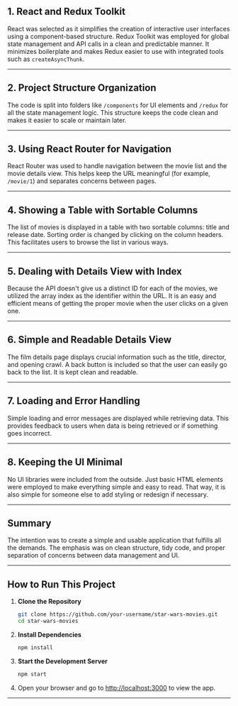 ## 1. React and Redux Toolkit

React was selected as it simplifies the creation of interactive user interfaces using a component-based structure. Redux Toolkit was employed for global state management and API calls in a clean and predictable manner. It minimizes boilerplate and makes Redux easier to use with integrated tools such as `createAsyncThunk`.

---

## 2. Project Structure Organization

The code is split into folders like `/components` for UI elements and `/redux` for all the state management logic. This structure keeps the code clean and makes it easier to scale or maintain later.

---

## 3. Using React Router for Navigation

React Router was used to handle navigation between the movie list and the movie details view. This helps keep the URL meaningful (for example, `/movie/1`) and separates concerns between pages.

---

## 4. Showing a Table with Sortable Columns

The list of movies is displayed in a table with two sortable columns: title and release date. Sorting order is changed by clicking on the column headers. This facilitates users to browse the list in various ways.

---

## 5. Dealing with Details View with Index

Because the API doesn't give us a distinct ID for each of the movies, we utilized the array index as the identifier within the URL. It is an easy and efficient means of getting the proper movie when the user clicks on a given one.

---

## 6. Simple and Readable Details View

The film details page displays crucial information such as the title, director, and opening crawl. A back button is included so that the user can easily go back to the list. It is kept clean and readable.

---

## 7. Loading and Error Handling

Simple loading and error messages are displayed while retrieving data. This provides feedback to users when data is being retrieved or if something goes incorrect.

---

## 8. Keeping the UI Minimal

No UI libraries were included from the outside. Just basic HTML elements were employed to make everything simple and easy to read. That way, it is also simple for someone else to add styling or redesign if necessary.

---

## Summary

The intention was to create a simple and usable application that fulfills all the demands. The emphasis was on clean structure, tidy code, and proper separation of concerns between data management and UI.

---

## How to Run This Project

1. **Clone the Repository**

   ```bash
   git clone https://github.com/your-username/star-wars-movies.git
   cd star-wars-movies
   ```

2. **Install Dependencies**

   ```bash
   npm install
   ```

3. **Start the Development Server**

   ```bash
   npm start
   ```

4. Open your browser and go to [http://localhost:3000](http://localhost:3000) to view the app.

---

